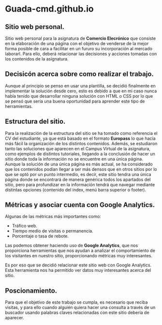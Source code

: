 # Guada-cmd.github.io

## Sitio web personal.

Sitio web personal para la asignatura de **Comercio Elecrónico** que consiste en la elaboración de una página con el objetivo de venderse de la mejor forma posible de cara a facilitar 
en un fururo su incorporación al mercado laborarl. Para ello, deberá relacionar las decisiones y acciones tomadas con los contenidos de la asignatura.

## Decisicón acerca sobre como realizar el trabajo.

Aunque al principio se penso en usar una plantilla, se decidió finalmente en implementar la solución desde cero, esto es debido a que en mi caso nunca había tenido que desarrollar
ninguna solución con HTML o CSS por lo que se pensó que sería una buena oportunidad para aprender este tipo de herramientas.


## Estructura del sitio.

Para la realización de la estructura del sitio se ha tomado como referencia el CV del estudiante, ya que está basado en el formato **Europass** lo que hacía más fácil la organización 
de los distintos contenidos. Además, se estudiaron tanto las soluciones que aparecen en el Campus Virtual de la asignatura, como ejemplos de distintos tutoriales, llegando a la conclusión
de hacer un sitio donde toda la información no se encuentre en una única página. Aunque la solución de una única página es más actual, se ha considerado que los contenidos podían llegar
a ser más densos que en otros sitios por lo que se optó por un punto intermedio, es decir, este sitio tendra una única página donde se encontrará de manera genérica todos los apartados
del sitio, pero para profundizar en la información tendrá que navegar mediante distintas opciones (contenido del index, menú barra superior o footer).

## Métricas y asociar cuenta con Google Analytics.

Algunas de las métricas más importantes como:
- Tráfico web.
- Tiempo medio de visitas o permanencia.
- Porcentaje o tasa de rebote.

Las podemos obtener haciendo uso de **Google Analytics**, que nos proporciona herramientas que nos ayudan a analizar el comportamiento de los visitantes en nuestro sitio, proporcionando
métricas muy interesantes. 

Es por eso que se decidió relacionar este sitio web con Google Analytics. Esta herramienta nos ha permitido ver datos muy interesantes acerca del sitio.

## Poscionamiento.

Para que el objetivo de este trabajo se cumpla, es necesario que reciba visitas, y para ello cuando alguién quiera hacer una consulta a través de un buscador usando palabras
claves relacionadas con este sitio debería de aparecer.

